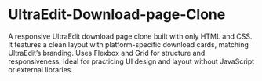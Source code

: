 # UltraEdit-Download-page-Clone
A responsive UltraEdit download page clone built with only HTML and CSS. It features a clean layout with platform-specific download cards, matching UltraEdit’s branding. Uses Flexbox and Grid for structure and responsiveness. Ideal for practicing UI design and layout without JavaScript or external libraries.
